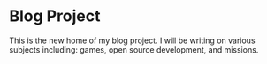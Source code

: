 # Blog Project #
This is the new home of my blog project. I will be writing on various subjects including: games, open source development, and missions.
